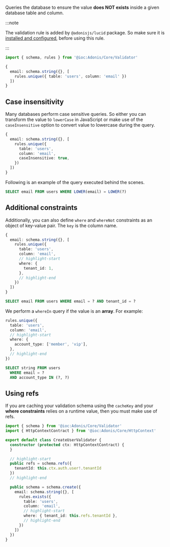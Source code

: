 Queries the database to ensure the value **does NOT exists** inside a given database table and column.

:::note

The validation rule is added by `@adonisjs/lucid` package. So make sure it is [installed and configured](../../../guides/database/setup.md), before using this rule.

:::

```ts
import { schema, rules } from '@ioc:Adonis/Core/Validator'

{
  email: schema.string({}, [
    rules.unique({ table: 'users', column: 'email' })
  ])
}
```

## Case insensitivity

Many databases perform case sensitive queries. So either you can transform the value to `lowerCase` in JavaScript or make use of the `caseInsensitive` option to convert value to lowercase during the query.

```ts
{
  email: schema.string({}, [
    rules.unique({
      table: 'users',
      column: 'email',
      caseInsensitive: true,
    })
  ])
}
```

Following is an example of the query executed behind the scenes.

```sql
SELECT email FROM users WHERE LOWER(email) = LOWER(?)
```

## Additional constraints

Additionally, you can also define `where` and `whereNot` constraints as an object of key-value pair. The `key` is the column name.

```ts
{
  email: schema.string({}, [
    rules.unique({
      table: 'users',
      column: 'email',
      // highlight-start
      where: {
        tenant_id: 1,
      },
      // highlight-end
    })
  ])
}
```

```sql
SELECT email FROM users WHERE email = ? AND tenant_id = ?
```

We perform a `whereIn` query if the value is an **array**. For example:

```ts
rules.unique({
  table: 'users',
  column: 'email',
  // highlight-start
  where: {
    account_type: ['member', 'vip'],
  },
  // highlight-end
})
```

```sql
SELECT string FROM users
  WHERE email = ?
  AND account_type IN (?, ?)
```

## Using refs

If you are caching your validation schema using the `cacheKey` and your **where constraints** relies on a runtime value, then you must make use of refs.

```ts
import { schema } from '@ioc:Adonis/Core/Validator'
import { HttpContextContract } from '@ioc:Adonis/Core/HttpContext'

export default class CreateUserValidator {
  constructor (protected ctx: HttpContextContract) {
  }

  // highlight-start
  public refs = schema.refs({
    tenantId: this.ctx.auth.user!.tenantId
  })
  // highlight-end

  public schema = schema.create({
    email: schema.string({}, [
      rules.exists({
        table: 'users',
        column: 'email',
        // highlight-start
        where: { tenant_id: this.refs.tenantId },
        // highlight-end
      })
    ])
  })
}
```
